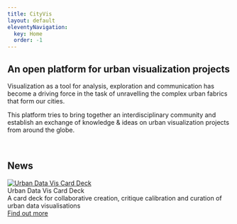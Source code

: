 ```yaml
---
title: CityVis
layout: default
eleventyNavigation:
  key: Home
  order: -1
---
```


<section class="section home-section">
	<div class="home-section__text">
		<h2>An open platform for urban visualization projects</h2>
		<p>Visualization as a tool for analysis, exploration and communication has become a driving force in the task of unravelling the complex urban fabrics that form our cities.</p>
		<p>This platform tries to bring together an interdisciplinary community and establish an exchange of knowledge & ideas on urban visualization projects from around the globe.</p>
  </div>
	<div class="home-section__shapes">
		<img class="home-section__shapes__shape home-section__shapes__shape--05" src="../../assets/img/city-vis_shapes/05.svg" alt="" />
		<img class="home-section__shapes__shape home-section__shapes__shape--04" src="../../assets/img/city-vis_shapes/04.svg" alt="" />
		<img
				class="home-section__shapes__shape home-section__shapes__shape--03"
				src="../../assets/img/city-vis_shapes/03.svg"
				alt=""
		>
		<img
				class="home-section__shapes__shape home-section__shapes__shape--02"
				src="../../assets/img/city-vis_shapes/02.svg"
				alt=""
		>
		<img
				class="home-section__shapes__shape home-section__shapes__shape--01"
				src="../../assets/img/city-vis_shapes/01.svg"
				alt=""
		>
	</div>
</section>

<section class="section upcoming upcoming-section">
  <h2>News</h2>
  <div class="upcoming__events">
		<div class="upcoming__events-event">
				<a href="https://cards.cityvis.io">
						<img class="upcoming__events-event-image" src="../assets/img/cards/default@2x.png" alt="Urban Data Vis Card Deck">
				</a>
				<div class="upcoming__events-event-title">Urban Data Vis Card Deck</div>
				A card deck for collaborative creation, critique calibration and curation of urban data visualisations
				<br/>
				<a class="upcoming-link" href="https://cards.cityvis.io">Find out more</a>
		</div>
  </div>
</section>
